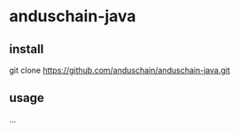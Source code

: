 # anduschain-java
## install

git clone https://github.com/anduschain/anduschain-java.git

## usage

...
